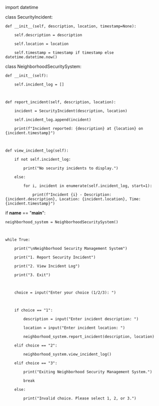 
import datetime



class SecurityIncident:

    def __init__(self, description, location, timestamp=None):

        self.description = description

        self.location = location

        self.timestamp = timestamp if timestamp else datetime.datetime.now()



class NeighborhoodSecuritySystem:

    def __init__(self):

        self.incident_log = []



    def report_incident(self, description, location):

        incident = SecurityIncident(description, location)

        self.incident_log.append(incident)

        print(f"Incident reported: {description} at {location} on {incident.timestamp}")



    def view_incident_log(self):

        if not self.incident_log:

            print("No security incidents to display.")

        else:

            for i, incident in enumerate(self.incident_log, start=1):

                print(f"Incident {i} - Description: {incident.description}, Location: {incident.location}, Time: {incident.timestamp}")



if __name__ == "__main__":

    neighborhood_system = NeighborhoodSecuritySystem()



    while True:

        print("\nNeighborhood Security Management System")

        print("1. Report Security Incident")

        print("2. View Incident Log")

        print("3. Exit")



        choice = input("Enter your choice (1/2/3): ")



        if choice == "1":

            description = input("Enter incident description: ")

            location = input("Enter incident location: ")

            neighborhood_system.report_incident(description, location)

        elif choice == "2":

            neighborhood_system.view_incident_log()

        elif choice == "3":

            print("Exiting Neighborhood Security Management System.")

            break

        else:

            print("Invalid choice. Please select 1, 2, or 3.")


